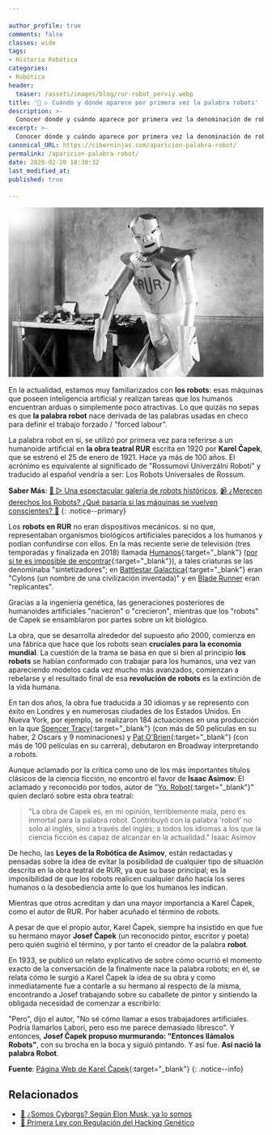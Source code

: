 ```yaml
---

author_profile: true
comments: false
classes: wide
tags:
- Historia Robótica
categories:
- Robótica
header:
  teaser: /assets/images/blog/rur-robot_perviy.webp
title: '🤖 ▷ Cuándo y dónde aparece por primera vez la palabra robots'
description: >-
  Conocer dónde y cuándo aparece por primera vez la denominación de robots
excerpt: >-
  Conocer dónde y cuándo aparece por primera vez la denominación de robots
canonical_URL: https://ciberninjas.com/aparicion-palabra-robot/
permalink: /aparicion-palabra-robot/
date: 2020-02-20 18:30:32
last_modified_at: 
published: true

---
```


![Robot que aparece en la histórica obra de teatro creada por Karel Capek](/assets/images/blog/rur-robot_perviy.webp "Robot que aparece en la histórica obra de teatro creada por Karel Capek")

En la actualidad, estamos muy familiarizados con **los robots**: esas máquinas que poseen inteligencia artificial y realizan tareas que los humanos encuentran arduas o simplemente poco atractivas. Lo que quizás no sepas es que **la palabra robot** nace derivada de las palabras usadas en checo para definir el trabajo forzado / "forced labour".

La palabra robot en sí, se utilizó por primera vez para referirse a un humanoide artificial en **la obra teatral RUR** escrita en 1920 por **Karel Čapek**, que se estrenó el 25 de enero de 1921. Hace ya más de 100 años. El acrónimo es equivalente al significado de  "Rossumovi Univerzální Roboti"  y traducido al español vendría a ser: Los Robots Universales de Rossum. 

**Saber Más**: [🤖 ▷ Una espectacular galería de robots históricos](/galeria-de-robots/), [📹 ¿Merecen derechos los Robots? ¿Qué pasaría si las máquinas se vuelven conscientes? 🤖](/merecen-derecho-los-robos/ "Merecen derechos los Robots, que pasaría si las máquinas se vuelven conscientes")
{: .notice--primary}

Los **robots en RUR** no eran dispositivos mecánicos. si no que, representaban organismos biológicos artificiales parecidos a los humanos y podían confundirse con ellos. En la más reciente serie de televisión (tres temporadas y finalizada en 2018) llamada [Humanos](https://www.filmaffinity.com/es/film474140.html "Serie de televisión Humanos"){:target="_blank"} ([por si te es imposible de encontrar](https://www.megadede.com/serie/humans){:target="_blank"}), a tales criaturas se las denominaba "sintetizadores"; en [Battlestar Galactica](https://www.megadede.com/serie/battlestar-galactica-2003){:target="_blank"} eran "Cylons (un nombre de una civilización inventada)" y en [Blade Runner](https://www.filmaffinity.com/es/film236626.html "Ver la película Blade Runner en Filmaffinity") eran "replicantes".

Gracias a la ingeniería genética, las generaciones posteriores de humanoides artificiales "nacieron" o "crecieron", mientras que los "robots" de Capek se ensamblaron por partes sobre un kit biológico.

La obra, que se desarrolla alrededor del supuesto año 2000, comienza en una fábrica que hace que los robots sean **cruciales para la economía mundial**. La cuestión de la trama se basa en que si bien al principio **los robots** se habían conformado con trabajar para los humanos, una vez van apareciendo modelos cada vez mucho más avanzados, comienzan a rebelarse y el resultado final de esa **revolución de robots** es la extinción de la vida humana.

En tan dos años, la obra fue traducida a 30 idiomas y se represento con éxito en Londres y en numerosas ciudades de los Estados Unidos. En Nueva York, por ejemplo, se realizaron 184 actuaciones en una producción en la que [Spencer Tracy](https://es.wikipedia.org/wiki/Spencer_Tracy "Wikipedia del actor estadounidense Spencer Tracy"){:target="_blank"} (con más de 50 películas en su haber, 2 Oscars y 9 nominaciones) y [Pat O'Brien](https://es.wikipedia.org/wiki/Spencer_Tracy "Wikipedia del actor estadounidense Pat O´Brien"){:target="_blank"} (con más de 100 películas en su carrera), debutaron en Broadway interpretando a robots.

Aunque aclamado por la crítica como uno de los más importantes títulos clásicos de la ciencia ficción, no encontró el favor de **Isaac Asimov**: El aclamado y reconocido por todos, autor de "[Yo, Robot](https://amzn.to/2HKiO2o){:target="_blank"}" quien declaró sobre esta obra teatral:

> "La obra de Capek es, en mi opinión, terriblemente mala, pero es inmortal para la palabra robot. Contribuyó con la palabra 'robot' no solo al inglés, sino a través del inglés; a todos los idiomas a los que la ciencia ficción es capaz de alcanzar en la actualidad."
> Isaac Asimov

De hecho, las **Leyes de la Robótica de Asimov**, <!-- (que se discuten  aquí ) --> están redactadas y pensadas sobre la idea de evitar la posibilidad de cualquier tipo de situación descrita en la obra teatral de RUR,  ya que su base principal; es la imposibilidad de que los robots realicen cualquier daño hacía los seres humanos o la desobediencia ante lo que los humanos les indican.

Mientras que otros acreditan y dan una mayor importancia a Karel Čapek, como el autor de RUR. Por haber acuñado el término de robots.

A pesar de que el propio autor, Karel Čapek, siempre ha insistido en que fue su hermano mayor **Josef Čapek** (un reconocido pintor, escritor y poeta) pero quién sugirió el término, y por tanto el creador de la palabra **robot**.

En 1933, se publicó un relato explicativo de sobre cómo ocurrió el momento exacto de la conversación de la finalmente nace la palabra robots; en él, se relata cómo le surgió a Karel Čapek la idea de su obra y como inmediatamente fue a contarle a su hermano al respecto de la misma, encontrando a Josef trabajando sobre su caballete de pintor y sintiendo la obligada necesidad de comenzar a escribirlo: 

"Pero", dijo el autor, "No sé cómo llamar a esos trabajadores artificiales. Podría llamarlos Labori, pero eso me parece demasiado libresco". Y entonces, **Josef Čapek propuso murmurando: "Entonces llámalos Robots"**, con su brocha en la boca y siguió pintando. Y así fue. **Así nació la palabra Robot**.

**Fuente**\: [Página Web de Karel Čapek](https://web.archive.org/web/20130121200017/http://capek.misto.cz/english/index.html "Página Web de Karel Čapek"){:target="_blank"}
{: .notice--info}

## Relacionados

* [📰 ¿Somos Cyborgs? Según Elon Musk, ya lo somos](/somos-cyborgs/ "Somos Cyborgs. Según Elon Musk, ya lo somos")
* [📰 Primera Ley con Regulación del Hacking Genético](/ley-contra-el-biohacking/ "La Primera Ley con Regulación del Hacking Genético")
